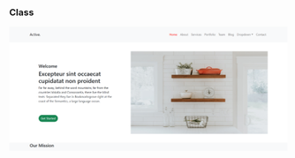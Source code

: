 <h3>Class</h3>

<a href="https://github.com/Ankitmahajna022/CSS-project/tree/main/Happenstance"><img src="Class.png"></a>
